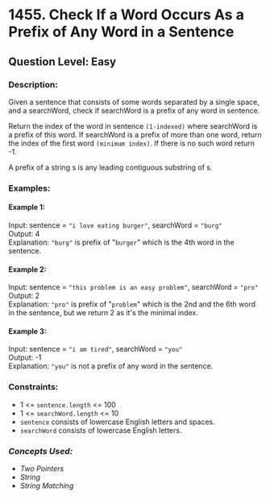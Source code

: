 # 1455. Check If a Word Occurs As a Prefix of Any Word in a Sentence
## Question Level: Easy
### Description:
Given a sentence that consists of some words separated by a single space, and a searchWord, check if searchWord is a prefix of any word in sentence.

Return the index of the word in sentence `(1-indexed)` where searchWord is a prefix of this word. If searchWord is a prefix of more than one word, return the index of the first word `(minimum index)`. If there is no such word return -1.

A prefix of a string s is any leading contiguous substring of s.

### Examples:
#### Example 1:

Input: sentence = `"i love eating burger"`, searchWord = `"burg"`<br>
Output: 4<br>
Explanation: `"burg"` is prefix of "`burger`" which is the 4th word in the sentence.<br>
#### Example 2:

Input: sentence = `"this problem is an easy problem"`, searchWord = `"pro"`<br>
Output: 2<br>
Explanation: `"pro"` is prefix of "`problem`" which is the 2nd and the 6th word in the sentence, but we return 2 as it's the minimal index.<br>
#### Example 3:

Input: sentence = `"i am tired"`, searchWord = `"you"`<br>
Output: -1<br>
Explanation: `"you"` is not a prefix of any word in the sentence.<br>


### Constraints:

- 1 <= `sentence.length` <= 100
- 1 <= `searchWord.length` <= 10
- `sentence` consists of lowercase English letters and spaces.
- `searchWord` consists of lowercase English letters.

### <i>Concepts Used:
- Two Pointers
- String
- String Matching </i>